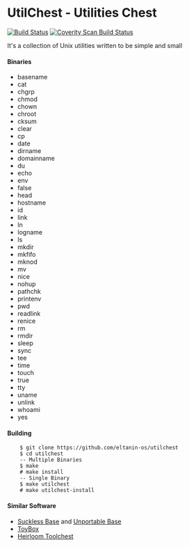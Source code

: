 # UtilChest - Utilities Chest

[![Build Status](https://travis-ci.org/eltanin-os/utilchest.svg?branch=master)](https://travis-ci.org/eltanin-os/utilchest) [![Coverity Scan Build Status](https://img.shields.io/coverity/scan/13660.svg)](https://scan.coverity.com/projects/eltanin-os-utilchest)

It's a collection of Unix utilities written to be simple and small

#### Binaries
* basename
* cat
* chgrp
* chmod
* chown
* chroot
* cksum
* clear
* cp
* date
* dirname
* domainname
* du
* echo
* env
* false
* head
* hostname
* id
* link
* ln
* logname
* ls
* mkdir
* mkfifo
* mknod
* mv
* nice
* nohup
* pathchk
* printenv
* pwd
* readlink
* renice
* rm
* rmdir
* sleep
* sync
* tee
* time
* touch
* true
* tty
* uname
* unlink
* whoami
* yes

#### Building
```
	$ git clone https://github.com/eltanin-os/utilchest
	$ cd utilchest
	-- Multiple Binaries
	$ make
	# make install
	-- Single Binary
	$ make utilchest
	# make utilchest-install
```

#### Similar Software
* [Suckless Base](http://core.suckless.org/sbase) and [Unportable Base](http://core.suckless.org/ubase)
* [ToyBox](http://landley.net/toybox/about.html)
* [Heirloom Toolchest](http://heirloom.sourceforge.net/tools.html)
